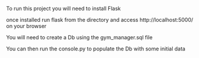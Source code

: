 To run this project you will need to install Flask

once installed run flask from the directory and access http://localhost:5000/ on your browser

You will need to create a Db using the gym_manager.sql file

You can then run the console.py to populate the Db with some initial data

